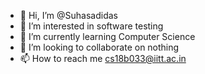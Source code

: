 - 👋 Hi, I’m @Suhasadidas
- 👀 I’m interested in software testing
- 🌱 I’m currently learning Computer Science
- 💞️ I’m looking to collaborate on nothing
- 📫 How to reach me cs18b033@iitt.ac.in

<!---
Suhasadidas/Suhasadidas is a ✨ special ✨ repository because its `README.md` (this file) appears on your GitHub profile.
You can click the Preview link to take a look at your changes.
--->
